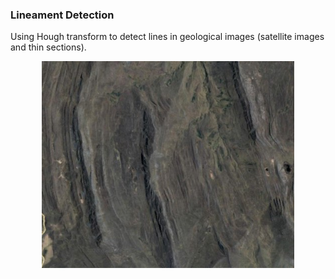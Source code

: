 ### Lineament Detection

Using Hough transform to detect lines in geological images (satellite images and thin sections).

<p align="center">
<img src="ChitagaCerrito.jpg" width="80%"/>
</p>


